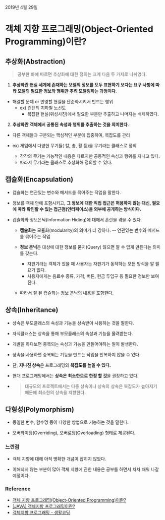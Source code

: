 2019년 4월 29일

# 객체 지향 프로그래밍(Object-Oriented Programming)이란?

## 추상화(Abstraction)

> 공부한 바에 따르면 추상화에 대한 정의는 크게 다음 두 가지로 나뉘었다.

1. **추상화란 현실 세계에 존재하는 모델의 정보를 모두 표현하기 보다는 요구 사항에 따라 모델의 필요한 정보와 행위만 추려 모델링하는 과정이다.**

- 해결할 문제 or 반영할 현실을 단순화시켜서 만드는 행위
  - ex) 런던의 지하철 노선도
    - 복잡한 현실(위성사진)에서 필요한 부분만 추출하고 나머지는 배제하였다.

2. **추상화란 객체에서 공통된 속성과 행위를 추출하는 것을 의미한다.**

- 다른 객체들과 구분되는 핵심적인 부분에 집중하여, 복잡도를 관리

- ex) 게임에서 다양한 무기들( 칼, 총, 활 등)을 무기라는 클래스로 정의
  - 각각의 무기는 기능적인 내용은 다르지만 공통적인 속성과 행위를 지니고 있다.
  - 따라서 무기라는 클래스로 추상화해 정의할 수 있다.


## 캡슐화(Encapsulation)

- 캡슐화는 연관있는 변수와 메서드를 묶어주는 작업을 말한다.

- 정보를 객체 안에 포함시키고, **그 정보에 대한 직접 접근은 허용하지 않는 대신, 필요에 따라 확인할 수 있는 접근점(인터페이스)을 외부에 공개하는 방식이다.** 

- 캡슐화와 정보은닉(Information Hiding)에 대해서 혼란을 겪을 수 있다.
  -  **캡슐화**는 모듈화(modularity)의 의미가 더 강하다. -- 연관있는 변수와 메서드를 묶어주는 작업

  - **정보 은닉**은 대상에 대한 정보를 묻지(Query) 않으면 알 수 없게 만든다는 의미를 갖는다.
    - 자판기라는 객체가 있을 때 사용자는 자판기가 동작하는 모든 방식을 알 필요가 없다.
    - 사용자에게는 음료수 종류, 가격, 버튼, 현금 투입구 등 필요한 정보만 보여진다.

  - 따라서 잘 된 캡슐화는 정보 은닉의 내용을 포함한다.

## 상속(Inheritance)

-  상속은 부모클래스의 속성과 기능을 상속받아 사용하는 것을 말한다.

- 자식클래스는 상속을 통해 부모클래스의 속성과 기능을 물려받는다.

- 개발을 하다보면 중복되는 속성과 기능을 만들어야하는 일이 발생한다.

- 상속을 사용하면 중복되는 기능을 만드는 작업을 반복하지 않을 수 있다.

- 단, **지나친 상속**은 프로그래밍의 **복잡도를 높일 수 있다.**

- 현대 프로그래밍에서는 **상속은 최소한으로 한정 할 것**을 권장하고 있다.

- > 대규모의 프로젝트에서는 다중 상속이나 상속의 상속은 복잡도가 높아지기 때문에 최소한의 상속을 지향한다.

## 다형성(Polymorphism)

- 동일한 변수, 함수명 등이 다양한 방법으로 기능하는 것을 말한다.

- 오버라이딩(Overriding), 오버로딩(Overloading) 형태로 제공된다.



### 느낀점

- 객체 지향에 대해 아직 명확한 개념이 잡히지 않았다.

- 이해되지 않는 부분이 많아 객체 지향에 관한 내용은 공부를 하면서 차차 채워 나갈 예정이다.





### Reference

- [객체 지향 프로그래밍(Object-Oriented Programming)이란?](https://nesoy.github.io/articles/2018-05/Object-Oriented-Programming)
- [[JAVA] 객체지향 프로그래밍이란?](https://gangnam-americano.tistory.com/15)
- [객체지향 프로그래밍 - 생활코딩](https://opentutorials.org/course/743/6553)